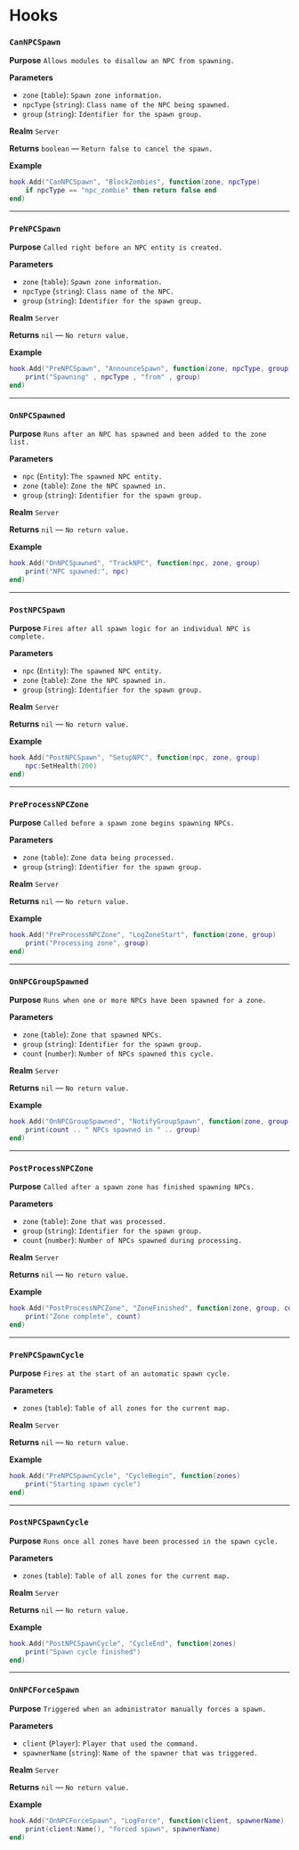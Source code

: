 # Hooks

### `CanNPCSpawn`

**Purpose**
`Allows modules to disallow an NPC from spawning.`

**Parameters**

* `zone` (`table`): `Spawn zone information.`
* `npcType` (`string`): `Class name of the NPC being spawned.`
* `group` (`string`): `Identifier for the spawn group.`

**Realm**
`Server`

**Returns**
`boolean` — `Return false to cancel the spawn.`

**Example**

```lua
hook.Add("CanNPCSpawn", "BlockZombies", function(zone, npcType)
    if npcType == "npc_zombie" then return false end
end)
```

---

### `PreNPCSpawn`

**Purpose**
`Called right before an NPC entity is created.`

**Parameters**

* `zone` (`table`): `Spawn zone information.`
* `npcType` (`string`): `Class name of the NPC.`
* `group` (`string`): `Identifier for the spawn group.`

**Realm**
`Server`

**Returns**
`nil` — `No return value.`

**Example**

```lua
hook.Add("PreNPCSpawn", "AnnounceSpawn", function(zone, npcType, group)
    print("Spawning" , npcType , "from" , group)
end)
```

---

### `OnNPCSpawned`

**Purpose**
`Runs after an NPC has spawned and been added to the zone list.`

**Parameters**

* `npc` (`Entity`): `The spawned NPC entity.`
* `zone` (`table`): `Zone the NPC spawned in.`
* `group` (`string`): `Identifier for the spawn group.`

**Realm**
`Server`

**Returns**
`nil` — `No return value.`

**Example**

```lua
hook.Add("OnNPCSpawned", "TrackNPC", function(npc, zone, group)
    print("NPC spawned:", npc)
end)
```

---

### `PostNPCSpawn`

**Purpose**
`Fires after all spawn logic for an individual NPC is complete.`

**Parameters**

* `npc` (`Entity`): `The spawned NPC entity.`
* `zone` (`table`): `Zone the NPC spawned in.`
* `group` (`string`): `Identifier for the spawn group.`

**Realm**
`Server`

**Returns**
`nil` — `No return value.`

**Example**

```lua
hook.Add("PostNPCSpawn", "SetupNPC", function(npc, zone, group)
    npc:SetHealth(200)
end)
```

---

### `PreProcessNPCZone`

**Purpose**
`Called before a spawn zone begins spawning NPCs.`

**Parameters**

* `zone` (`table`): `Zone data being processed.`
* `group` (`string`): `Identifier for the spawn group.`

**Realm**
`Server`

**Returns**
`nil` — `No return value.`

**Example**

```lua
hook.Add("PreProcessNPCZone", "LogZoneStart", function(zone, group)
    print("Processing zone", group)
end)
```

---

### `OnNPCGroupSpawned`

**Purpose**
`Runs when one or more NPCs have been spawned for a zone.`

**Parameters**

* `zone` (`table`): `Zone that spawned NPCs.`
* `group` (`string`): `Identifier for the spawn group.`
* `count` (`number`): `Number of NPCs spawned this cycle.`

**Realm**
`Server`

**Returns**
`nil` — `No return value.`

**Example**

```lua
hook.Add("OnNPCGroupSpawned", "NotifyGroupSpawn", function(zone, group, count)
    print(count .. " NPCs spawned in " .. group)
end)
```

---

### `PostProcessNPCZone`

**Purpose**
`Called after a spawn zone has finished spawning NPCs.`

**Parameters**

* `zone` (`table`): `Zone that was processed.`
* `group` (`string`): `Identifier for the spawn group.`
* `count` (`number`): `Number of NPCs spawned during processing.`

**Realm**
`Server`

**Returns**
`nil` — `No return value.`

**Example**

```lua
hook.Add("PostProcessNPCZone", "ZoneFinished", function(zone, group, count)
    print("Zone complete", count)
end)
```

---

### `PreNPCSpawnCycle`

**Purpose**
`Fires at the start of an automatic spawn cycle.`

**Parameters**

* `zones` (`table`): `Table of all zones for the current map.`

**Realm**
`Server`

**Returns**
`nil` — `No return value.`

**Example**

```lua
hook.Add("PreNPCSpawnCycle", "CycleBegin", function(zones)
    print("Starting spawn cycle")
end)
```

---

### `PostNPCSpawnCycle`

**Purpose**
`Runs once all zones have been processed in the spawn cycle.`

**Parameters**

* `zones` (`table`): `Table of all zones for the current map.`

**Realm**
`Server`

**Returns**
`nil` — `No return value.`

**Example**

```lua
hook.Add("PostNPCSpawnCycle", "CycleEnd", function(zones)
    print("Spawn cycle finished")
end)
```

---

### `OnNPCForceSpawn`

**Purpose**
`Triggered when an administrator manually forces a spawn.`

**Parameters**

* `client` (`Player`): `Player that used the command.`
* `spawnerName` (`string`): `Name of the spawner that was triggered.`

**Realm**
`Server`

**Returns**
`nil` — `No return value.`

**Example**

```lua
hook.Add("OnNPCForceSpawn", "LogForce", function(client, spawnerName)
    print(client:Name(), "forced spawn", spawnerName)
end)
```
